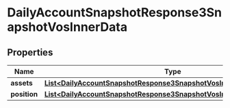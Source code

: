 

# DailyAccountSnapshotResponse3SnapshotVosInnerData


## Properties

| Name | Type | Description | Notes |
|------------ | ------------- | ------------- | -------------|
|**assets** | [**List&lt;DailyAccountSnapshotResponse3SnapshotVosInnerDataAssetsInner&gt;**](DailyAccountSnapshotResponse3SnapshotVosInnerDataAssetsInner.md) |  |  [optional] |
|**position** | [**List&lt;DailyAccountSnapshotResponse3SnapshotVosInnerDataPositionInner&gt;**](DailyAccountSnapshotResponse3SnapshotVosInnerDataPositionInner.md) |  |  [optional] |



